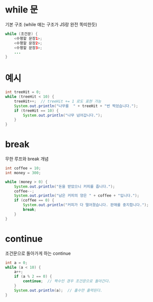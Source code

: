 # while 문
기본 구조 (while 얘는 구조가 JS랑 완전 똑띠한듯)
```Java
while (조건문) {
    <수행할 문장1>;
    <수행할 문장2>;
    <수행할 문장3>;
    ...
}

```

# 예시
```Java
int treeHit = 0;
while (treeHit < 10) {
    treeHit++;  // treeHit += 1 로도 표현 가능
    System.out.println("나무를  " + treeHit + "번 찍었습니다.");
    if (treeHit == 10) {
        System.out.println("나무 넘어갑니다.");
    }
}
```

# break
무한 루프와 break 개념
```Java
int coffee = 10;
int money = 300;

while (money > 0) {
    System.out.println("돈을 받았으니 커피를 줍니다.");
    coffee--;
    System.out.println("남은 커피의 양은 " + coffee + "입니다.");
    if (coffee == 0) {
        System.out.println("커피가 다 떨어졌습니다. 판매를 중지합니다.");
        break;
    }
}
```

# continue
조건문으로 돌아가게 하는 continue
```Java
int a = 0;
while (a < 10) {
    a++;
    if (a % 2 == 0) {
        continue;  // 짝수인 경우 조건문으로 돌아간다.
    }
    System.out.println(a);  // 홀수만 출력된다.
}
```